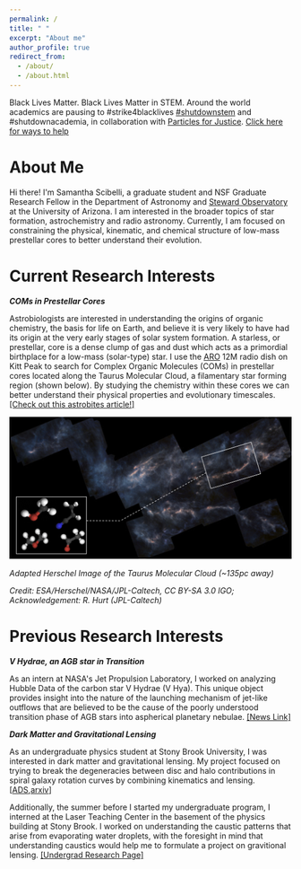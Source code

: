 ```yaml
---
permalink: /
title: " "
excerpt: "About me"
author_profile: true
redirect_from: 
  - /about/
  - /about.html
---
```


Black Lives Matter. Black Lives Matter in STEM. Around the world academics are pausing to #strike4blacklives [#shutdownstem](https://www.shutdownstem.com/) and #shutdownacademia, in collaboration with [Particles for Justice](https://www.particlesforjustice.org/). [Click here for ways to help](https://blacklivesmatters.carrd.co/)

About Me
======

Hi there! I'm Samantha Scibelli, a graduate student and NSF Graduate Research Fellow in the Department of Astronomy and [Steward Observatory](https://www.as.arizona.edu/) at the University of Arizona. I am interested in the broader topics of star formation, astrochemistry and radio astronomy. Currently, I am focused on constraining the physical, kinematic, and chemical structure of low-mass prestellar cores to better understand their evolution. 

Current Research Interests
======
***COMs in Prestellar Cores***

Astrobiologists are interested in understanding the origins of organic chemistry, the basis for life on Earth, and believe it is very likely to have had its origin at the very early stages of solar system formation. A starless, or prestellar, core is a dense clump of gas and dust which acts as a primordial birthplace for a low-mass (solar-type) star. I use the [ARO](http://aro.as.arizona.edu/) 12M radio dish on Kitt Peak to search for Complex Organic Molecules (COMs) in prestellar cores located along the Taurus Molecular Cloud, a filamentary star forming region (shown below). By studying the chemistry within these cores we can better understand their physical properties and evolutionary timescales. [[Check out this astrobites article!]](https://astrobites.org/2020/03/16/coms-in-cores-complex-chemistry-in-dense-cores-in-the-taurus-star-forming-region/)

![Taurus Molecular Cloud](/images/hersh_mol_image.jpeg)

*Adapted Herschel Image of the Taurus Molecular Cloud (~135pc away)*

*Credit: ESA/Herschel/NASA/JPL-Caltech, CC BY-SA 3.0 IGO; Acknowledgement: R. Hurt (JPL-Caltech)*

Previous Research Interests
======
***V Hydrae, an AGB star in Transition***

As an intern at NASA's Jet Propulsion Laboratory, I worked on analyzing Hubble Data of the carbon star V Hydrae (V Hya). This unique object provides insight into the nature of the launching mechanism of jet-like outflows that are believed to be the cause of the poorly understood transition phase of AGB stars into aspherical planetary nebulae. [[News Link]](https://www.jpl.nasa.gov/news/news.php?feature=6639)

***Dark Matter and Gravitational Lensing***

As an undergraduate physics student at Stony Brook University, I was interested in dark matter and gravitational lensing.  My project focused on trying to break the degeneracies between disc and halo contributions in spiral galaxy rotation curves by combining kinematics and lensing. [[ADS](https://ui.adsabs.harvard.edu/#abs/2018arXiv181106556S/abstract),[arxiv](https://arxiv.org/abs/1811.06556)]

Additionally, the summer before I started my undergraduate program, I interned at the Laser Teaching Center in the basement of the physics building at Stony Brook. I worked on understanding the caustic patterns that arise from evaporating water droplets, with the foresight in mind that understanding caustics would help me to formulate a project on gravitional lensing. [[Undergrad Research Page]](https://laser.physics.sunysb.edu/_samantha/index.html)

